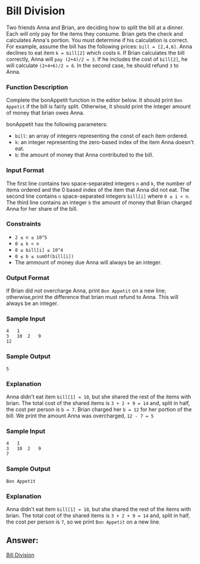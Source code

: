 # Bill Division
Two friends Anna and Brian, are deciding how to split the bill at a dinner. Each will only pay for the items they consume. Brian gets the check and calculates Anna's portion. You must determine if his calculation is correct.
For example, assume the bill has the following prices: `bill = [2,4,6]`. Anna declines to eat item `k = bill[2]` which costs `6`. If Brian calculates the bill correctly, Anna will `pay (2+4)/2 = 3`. If he includes the cost of `bill[2]`, he will calculate `(2+4+6)/2 = 6`. In the second case, he should refund `3` to Anna.

### Function Description
Complete the bonAppetit function in the editor below. It should print `Bon Appetit` if the bill is fairly split.
Otherwise, it should print the integer amount of money that brian owes Anna.

bonAppetit has the following parameters:
* `bill`: an array of integers representing the const of each item ordered.
* `k`: an integer representing the zero-based index of the item Anna doesn't eat.
* `b`: the amount of money that Anna contributed to the bill.

### Input Format
The first line contains two space-separated integers `n` and `k`, the number of items ordered and the 0 based index of the item that Anna did not eat.
The second line contains `n` space-separated integers `bill[i]` where `0 ≤ i < n`.
The third line contains an integer `b` the amount of money that Brian charged Anna for her share of the bill.

### Constraints
* `2 ≤ n ≤ 10^5`
* `0 ≤ k < n`
* `0 ≤ bill[i] ≤ 10^4`
* `0 ≤ b ≤ sumOf(bill[i])`
* The ammount of money due Anna will always be an integer.

### Output Format
If Brian did not overcharge Anna, print `Bon Appetit` on a new line; otherwise,print the difference that brian must refund to Anna. This will always be an integer.

### Sample Input
    4   1
    3   10  2   9
    12

### Sample Output
    5

### Explanation 
Anna didn't eat item `bill[1] = 10`, but she shared the rest of the items with brian. The total cost of the shared items is `3 + 2 + 9 = 14` and, split in half, the cost per person is `b = 7`. Brian charged her `b = 12` for her portion of the bill. We print the amount Anna was overcharged, `12 - 7 = 5`

### Sample Input
    4   1
    3   10  2   9
    7
### Sample Output
    Bon Appetit

### Explanation
Anna didn't eat item `bill[1] = 10`, but she shared the rest of the items with brian. The total cost of the shared items is `3 + 2 + 9 = 14` and, split in half, the cost per person is `7`, so we print `Bon Appetit` on a new line.

## Answer:

[Bill Division](https://github.com/AbhilashTUofficial/Problem-Solving/blob/master/BillDivision/ANSWER/billDivision.py)